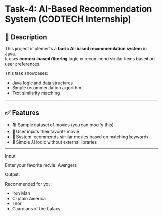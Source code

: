 # Task-4: AI-Based Recommendation System (CODTECH Internship)

## 🤖 Description
This project implements a **basic AI-based recommendation system** in Java.  
It uses **content-based filtering** logic to recommend similar items based on user preferences.

This task showcases:
- Java logic and data structures
- Simple recommendation algorithm
- Text similarity matching

---

## ✅ Features
- 📚 Sample dataset of movies (you can modify this)
- 👤 User inputs their favorite movie
- 🤖 System recommends similar movies based on matching keywords
- 🧠 Simple AI logic without external libraries

---
Input:

Enter your favorite movie: Avengers

Output:

Recommended for you:
- Iron Man
- Captain America
- Thor
- Guardians of the Galaxy
